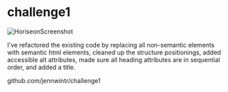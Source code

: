# challenge1

![HoriseonScreenshot](https://github.com/jennwintr/challenge1/assets/130678001/34a7e9b3-c908-4c78-bfb6-364c9c569ce8)

I've refactored the existing code by replacing all non-semantic elements with semantic html elements, cleaned up the structure positionings, added accessible alt attributes, made sure all heading attributes are in sequential order, and added a title.

github.com/jennwintr/challenge1
